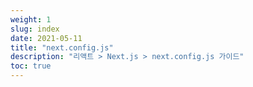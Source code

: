 ```yaml
---
weight: 1
slug: index
date: 2021-05-11
title: "next.config.js"
description: "리액트 > Next.js > next.config.js 가이드"
toc: true
---
```

